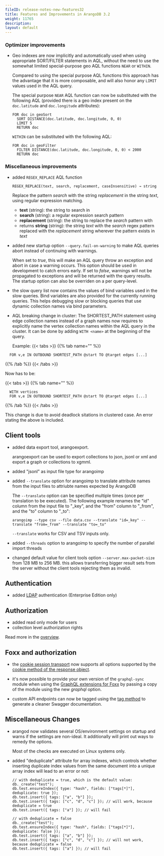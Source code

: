 ```yaml
---
fileID: release-notes-new-features32
title: Features and Improvements in ArangoDB 3.2
weight: 11765
description: 
layout: default
---
```

### Optimizer improvements

* Geo indexes are now implicitly and automatically used when using appropriate SORT/FILTER
  statements in AQL, without the need to use the somewhat limited special-purpose geo AQL
  functions `NEAR` or `WITHIN`.

  Compared to using the special purpose AQL functions this approach has the
  advantage that it is more composable, and will also honor any `LIMIT` values
  used in the AQL query.

  The special purpose `NEAR` AQL function can now be substituted with the
  following AQL (provided there is a geo index present on the `doc.latitude`
  and `doc.longitude` attributes):

      FOR doc in geoSort
        SORT DISTANCE(doc.latitude, doc.longitude, 0, 0)
        LIMIT 5
        RETURN doc

  `WITHIN` can be substituted with the following AQL:

      FOR doc in geoFilter
        FILTER DISTANCE(doc.latitude, doc.longitude, 0, 0) < 2000
        RETURN doc


### Miscellaneous improvements

* added `REGEX_REPLACE` AQL function

  `REGEX_REPLACE(text, search, replacement, caseInsensitive) → string`

  Replace the pattern *search* with the string *replacement* in the string
  *text*, using regular expression matching.

  - **text** (string): the string to search in
  - **search** (string): a regular expression search pattern
  - **replacement** (string): the string to replace the *search* pattern with
  - returns **string** (string): the string *text* with the *search* regex
    pattern replaced with the *replacement* string wherever the pattern exists
    in *text*

* added new startup option `--query.fail-on-warning` to make AQL queries
  abort instead of continuing with warnings.

  When set to *true*, this will make an AQL query throw an exception and
  abort in case a warning occurs. This option should be used in development to catch
  errors early. If set to *false*, warnings will not be propagated to exceptions and
  will be returned with the query results. The startup option can also be overriden
  on a per query-level.

* the slow query list now contains the values of bind variables used in the
  slow queries. Bind variables are also provided for the currently running
  queries. This helps debugging slow or blocking queries that use dynamic
  collection names via bind parameters.

* AQL breaking change in cluster:
  The SHORTEST_PATH statement using edge collection names instead
  of a graph names now requires to explicitly name the vertex collection names
  within the AQL query in the cluster. It can be done by adding `WITH <name>`
  at the beginning of the query.

  Example:
  {{< tabs >}}
{{% tab name="" %}}
```
  FOR v,e IN OUTBOUND SHORTEST_PATH @start TO @target edges [...]
  ```
{{% /tab %}}
{{< /tabs >}}

  Now has to be:

  {{< tabs >}}
{{% tab name="" %}}
```
  WITH vertices
  FOR v,e IN OUTBOUND SHORTEST_PATH @start TO @target edges [...]
  ```
{{% /tab %}}
{{< /tabs >}}

  This change is due to avoid deadlock sitations in clustered case.
  An error stating the above is included.


## Client tools

* added data export tool, arangoexport.

  arangoexport can be used to export collections to json, jsonl or xml
  and export a graph or collections to xgmml.

* added "jsonl" as input file type for arangoimp

* added `--translate` option for arangoimp to translate attribute names from
  the input files to attriubte names expected by ArangoDB

  The `--translate` option can be specified multiple times (once per translation
  to be executed). The following example renames the "id" column from the input
  file to "_key", and the "from" column to "_from", and the "to" column to "_to":

      arangoimp --type csv --file data.csv --translate "id=_key" --translate "from=_from" --translate "to=_to"

  `--translate` works for CSV and TSV inputs only.

* added `--threads` option to arangoimp to specify the number of parallel import threads

* changed default value for client tools option `--server.max-packet-size` from 128 MB
  to 256 MB. this allows transferring bigger result sets from the server without the
  client tools rejecting them as invalid.


## Authentication

* added [LDAP](../../programs-tools/arangodb-server/programs-arangod-ldap) authentication (Enterprise Edition only)


## Authorization

* added read only mode for users
* collection level authorization rights

Read more in the [overview](../../administration/user-management/).


## Foxx and authorization

* the [cookie session transport](../../foxx-microservices/reference/sessions-middleware/session-transports/foxx-reference-sessions-transports-cookie) now supports
  all options supported by the [cookie method of the response object](../../foxx-microservices/reference/routers/foxx-reference-routers-response#cookie).

* it's now possible to provide your own version of the `graphql-sync` module when using the [GraphQL extensions for Foxx](../../foxx-microservices/reference/related-modules/foxx-reference-modules-graph-ql) by passing a copy of the module using the new _graphql_ option.

* custom API endpoints can now be tagged using the [tag method](../../foxx-microservices/reference/routers/foxx-reference-routers-endpoints#tag) to generate a cleaner Swagger documentation.


## Miscellaneous Changes

* arangod now validates several OS/environment settings on startup and warns if
  the settings are non-ideal. It additionally will print out ways to remedy the
  options.

  Most of the checks are executed on Linux systems only.

* added "deduplicate" attribute for array indexes, which controls whether inserting
  duplicate index values from the same document into a unique array index will lead to
  an error or not:

      // with deduplicate = true, which is the default value:
      db._create("test");
      db.test.ensureIndex({ type: "hash", fields: ["tags[*]"], deduplicate: true });
      db.test.insert({ tags: ["a", "b"] });
      db.test.insert({ tags: ["c", "d", "c"] }); // will work, because deduplicate = true
      db.test.insert({ tags: ["a"] }); // will fail

      // with deduplicate = false
      db._create("test");
      db.test.ensureIndex({ type: "hash", fields: ["tags[*]"], deduplicate: false });
      db.test.insert({ tags: ["a", "b"] });
      db.test.insert({ tags: ["c", "d", "c"] }); // will not work, because deduplicate = false
      db.test.insert({ tags: ["a"] }); // will fail
